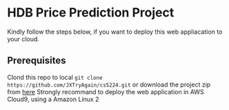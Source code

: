 # HDB Price Prediction Project
  Kindly follow the steps below, if you want to deploy this web appliacation to your cloud. 
## Prerequisites
  Clond this repo to local `git clone https://github.com/JXTryAgain/cs5224.git` or download the project zip from [here](https://github.com/JXTryAgain/cs5224/)
  Strongly recommand to deploy the web application in AWS Cloud9, using a Amazon Linux 2
